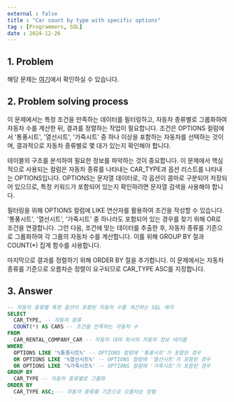 ```yaml
---
external : false
title : "Car count by type with specific options"
tag : [Programmers, SQL]
date : 2024-12-26
---
```


## 1. Problem

해당 문제는 [여기](https://school.programmers.co.kr/learn/courses/30/lessons/151137)에서 확인하실 수 있습니다.

## 2. Problem solving process

이 문제에서는 특정 조건을 만족하는 데이터를 필터링하고, 자동차 종류별로 그룹화하여 자동차 수를 계산한 뒤, 결과를 정렬하는 작업이 필요합니다. 조건은 OPTIONS 컬럼에서 '통풍시트', '열선시트', '가죽시트' 중 하나 이상을 포함하는 자동차를 선택하는 것이며, 결과적으로 자동차 종류별로 몇 대가 있는지 확인해야 합니다.

테이블의 구조를 분석하여 필요한 정보를 파악하는 것이 중요합니다. 이 문제에서 핵심적으로 사용되는 컬럼은 자동차 종류를 나타내는 CAR_TYPE과 옵션 리스트를 나타내는 OPTIONS입니다. OPTIONS는 문자열 데이터로, 각 옵션이 콤마로 구분되어 저장되어 있으므로, 특정 키워드가 포함되어 있는지 확인하려면 문자열 검색을 사용해야 합니다.

필터링을 위해 OPTIONS 컬럼에 LIKE 연산자를 활용하여 조건을 작성할 수 있습니다. '통풍시트', '열선시트', '가죽시트' 중 하나라도 포함되어 있는 경우를 찾기 위해 OR로 조건을 연결합니다. 그런 다음, 조건에 맞는 데이터를 추출한 후, 자동차 종류를 기준으로 그룹화하여 각 그룹의 자동차 수를 계산합니다. 이를 위해 GROUP BY 절과 COUNT(*) 집계 함수를 사용합니다.

마지막으로 결과를 정렬하기 위해 ORDER BY 절을 추가합니다. 이 문제에서는 자동차 종류를 기준으로 오름차순 정렬이 요구되므로 CAR_TYPE ASC를 지정합니다.

## 3. Answer

```sql
-- 자동차 종류별 특정 옵션이 포함된 자동차 수를 계산하는 SQL 쿼리
SELECT 
  CAR_TYPE, -- 자동차 종류
  COUNT(*) AS CARS -- 조건을 만족하는 자동차 수
FROM 
  CAR_RENTAL_COMPANY_CAR -- 자동차 대여 회사의 자동차 정보 테이블
WHERE 
  OPTIONS LIKE '%통풍시트%' -- OPTIONS 컬럼에 '통풍시트'가 포함된 경우
  OR OPTIONS LIKE '%열선시트%' -- OPTIONS 컬럼에 '열선시트'가 포함된 경우
  OR OPTIONS LIKE '%가죽시트%' -- OPTIONS 컬럼에 '가죽시트'가 포함된 경우
GROUP BY 
  CAR_TYPE -- 자동차 종류별로 그룹화
ORDER BY 
  CAR_TYPE ASC; -- 자동차 종류를 기준으로 오름차순 정렬
```
